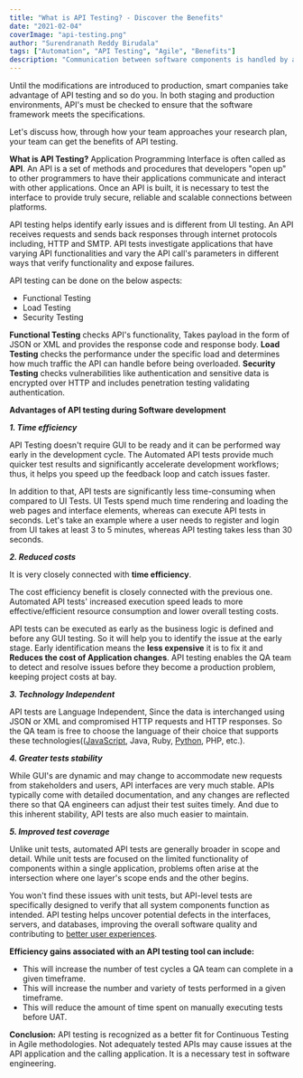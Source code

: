 ```yaml
---
title: "What is API Testing? - Discover the Benefits"
date: "2021-02-04"
coverImage: "api-testing.png"
author: "Surendranath Reddy Birudala"
tags: ["Automation", "API Testing", "Agile", "Benefits"]
description: "Communication between software components is handled by an API (Application Programming Interface). Discover the advantages of automated API testing."
---
```


Until the modifications are introduced to production, smart companies take advantage of API testing and so do you. In both staging and production environments, API's must be checked to ensure that the software framework meets the specifications.

Let's discuss how, through how your team approaches your research plan, your team can get the benefits of API testing.

**What is API Testing?**
Application Programming Interface is often called as **API**. An API is a set of methods and procedures that developers "open up" to other programmers to have their applications communicate and interact with other applications. Once an API is built, it is necessary to test the interface to provide truly secure, reliable and scalable connections between platforms.

API testing helps identify early issues and is different from UI testing. An API receives requests and sends back responses through internet protocols including, HTTP and SMTP. API tests investigate applications that have varying API functionalities and vary the API call's parameters in different ways that verify functionality and expose failures.

API testing can be done on the below aspects:
 - Functional Testing
 - Load Testing
 - Security Testing
 
 **Functional Testing** checks API's functionality, Takes payload in the form of JSON or XML and provides the response code and response body.
 **Load Testing** checks the performance under the specific load and determines how much traffic the API can handle before being overloaded.
 **Security Testing** checks vulnerabilities like authentication and sensitive data is encrypted over HTTP and includes penetration testing validating authentication.
 


**Advantages of API testing during Software development**

***1. Time efficiency***

API Testing doesn't require GUI to be ready and it can be performed way early in the development cycle. The Automated API tests provide much quicker test results and significantly accelerate development workflows; thus, it helps you speed up the feedback loop and catch issues faster.

In addition to that, API tests are significantly less time-consuming when compared to UI Tests. UI Tests spend much time rendering and loading the web pages and interface elements, whereas can execute API tests in seconds. Let's take an example where a user needs to register and login from UI takes at least 3 to 5 minutes, whereas API testing takes less than 30 seconds.

***2. Reduced costs***

It is very closely connected with **time efficiency**.

The cost efficiency benefit is closely connected with the previous one. Automated API tests' increased execution speed leads to more effective/efficient resource consumption and lower overall testing costs.

API tests can be executed as early as the business logic is defined and before any GUI testing. So it will help you to identify the issue at the early stage. Early identification means the **less expensive** it is to fix it and **Reduces the cost of Application changes**. API testing enables the QA team to detect and resolve issues before they become a production problem, keeping project costs at bay.

***3. Technology Independent***

API tests are Language Independent, Since the data is interchanged using JSON or XML and compromised HTTP requests and HTTP responses. So the QA team is free to choose the language of their choice that supports these technologies(([JavaScript](https://www.loginradius.com/blog/async/16-javascript-hacks-for-optimization/), Java, Ruby, [Python](https://www.loginradius.com/blog/async/python-basics-in-minutes/), PHP, etc.).

***4. Greater tests stability***

While GUI's are dynamic and may change to accommodate new requests from stakeholders and users, API interfaces are very much stable. APIs typically come with detailed documentation, and any changes are reflected there so that QA engineers can adjust their test suites timely. And due to this inherent stability, API tests are also much easier to maintain. 

***5. Improved test coverage***

Unlike unit tests, automated API tests are generally broader in scope and detail. While unit tests are focused on the limited functionality of components within a single application, problems often arise at the intersection where one layer's scope ends and the other begins.

You won't find these issues with unit tests, but API-level tests are specifically designed to verify that all system components function as intended. API testing helps uncover potential defects in the interfaces, servers, and databases, improving the overall software quality and contributing to [better user experiences](https://www.loginradius.com/identity-api/).

**Efficiency gains associated with an API testing tool can include:**

- This will increase the number of test cycles a QA team can complete in a given timeframe.
- This will increase the number and variety of tests performed in a given timeframe.
- This will reduce the amount of time spent on manually executing tests before UAT.

**Conclusion:**
API testing is recognized as a better fit for Continuous Testing in Agile methodologies. Not adequately tested APIs may cause issues at the API application and the calling application. It is a necessary test in software engineering.
